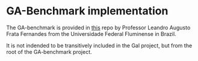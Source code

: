 # GA-Benchmark implementation

The GA-benchmark is provided in [this](https://github.com/ga-developers/ga-benchmark) repo by Professor Leandro
Augusto Frata Fernandes from the Universidade Federal Fluminense in Brazil.

It is not indended to be transitively included in the Gal project, but from the root of the GA-benchmark project.